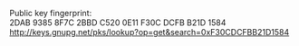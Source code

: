 Public key fingerprint:  
2DAB 9385 8F7C 2BBD C520  0E11 F30C DCFB B21D 1584  
http://keys.gnupg.net/pks/lookup?op=get&search=0xF30CDCFBB21D1584  

